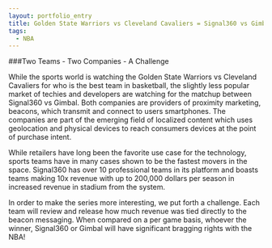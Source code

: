 ```yaml
---
layout: portfolio_entry
title: Golden State Warriors vs Cleveland Cavaliers = Signal360 vs Gimbal - A Revenue Challenge
tags:
  - NBA
---
```

###Two Teams - Two Companies - A Challenge

While the sports world is watching the Golden State Warriors vs Cleveland Cavaliers for who is the best team in basketball, the slightly less popular market of techies and developers are watching for the matchup between Signal360 vs Gimbal. Both companies are providers of proximity marketing, beacons, which transmit and connect to users smartphones. The companies are part of the emerging field of localized content which uses geolocation and physical devices to reach consumers devices at the point of purchase intent.

While retailers have long been the favorite use case for the technology, sports teams have in many cases shown to be the fastest movers in the space. Signal360 has over 10 professional teams in its platform and boasts teams making 10x revenue with up to 200,000 dollars per season in increased revenue in stadium from the system.

In order to make the series more interesting, we put forth a challenge. Each team will review and release how much revenue was tied directly to the beacon messaging. When compared on a per game basis, whoever the winner, Signal360 or Gimbal will have significant bragging rights with the NBA!
